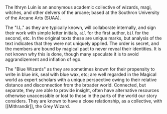 The Ithryn Luin is an anonymous academic collective of wizards, magi, witches, and other delvers of the arcane; based at
the Southron University of the Arcane Arts (SUAA).

The "I.L." as they are typically known, will collaborate internally, and sign their work with simple letter initials,
`ail` for the first author, `bil` for the second, etc. In the original texts these are unique marks, but analysis of the
text indicates that they were not uniquely applied. The order is secret, and the members are bound by magical pact to
never reveal their identities. It is not known why this is done, though many speculate it is to avoid aggrandizement and
inflation of ego.

The "Blue Wizards" as they are sometimes known for their propensity to write in blue ink, seal with blue wax, etc; are
well regarded in the Magical world as expert scholars with a unique perspective owing to their relative distance and
disconnection from the broader world. Connected, but separate, they are able to provide insight, often have alternative
resources otherwise unaccessible or lost to those in the parts of the world our story considers. They are known to have
a close relationship, as a collective, with [[Mithrandir]], the Grey Wizard.
